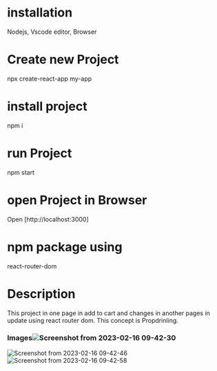 # installation
Nodejs, Vscode editor, Browser
# Create new Project
npx create-react-app my-app
# install project
npm i
# run Project
npm start
# open Project in Browser
Open [http://localhost:3000]
# npm package using
react-router-dom
# Description 
This project in one page in add to cart and changes in another pages in update using react router dom. This concept is Propdrinling.
### Images![Screenshot from 2023-02-16 09-42-30](https://user-images.githubusercontent.com/93989396/219266857-db6aabe9-590d-45df-87ca-ec313bfd1c68.png)
![Screenshot from 2023-02-16 09-42-46](https://user-images.githubusercontent.com/93989396/219266863-1ece95ba-108b-44e6-b0ba-9d089bed7ab8.png)
![Screenshot from 2023-02-16 09-42-58](https://user-images.githubusercontent.com/93989396/219266867-e23e2688-ece5-47c3-8457-d12d51a7f1a8.png)


